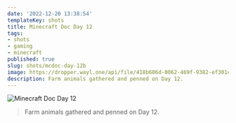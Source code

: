 ```yaml
---
date: '2022-12-20 13:38:54'
templateKey: shots
title: Minecraft Doc Day 12
tags:
- shots
- gaming
- minecraft
published: true
slug: shots/mcdoc-day-12b
image: https://dropper.wayl.one/api/file/418b606d-0062-469f-9382-ef301c3f3c38.webp
description: Farm animals gathered and penned on Day 12.
---
```


![Minecraft Doc Day 12](https://dropper.wayl.one/api/file/418b606d-0062-469f-9382-ef301c3f3c38.webp)

> Farm animals gathered and penned on Day 12.

